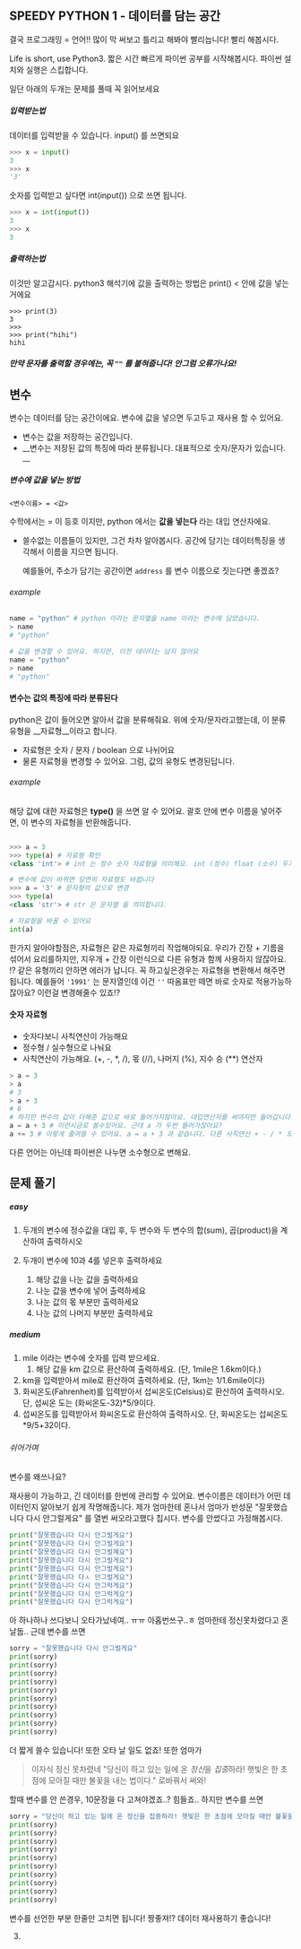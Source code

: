 ## SPEEDY PYTHON 1 - 데이터를 담는 공간 

결국 프로그래밍 = 언어!! 많이 막 써보고 틀리고 해봐야 빨리늡니다! 빨리 해봅시다. 

Life is short, use Python3. 짧은 시간 빠르게 파이썬 공부를 시작해봅시다. 파이썬 설치와 실행은 스킵합니다.



일단 아래의 두개는 문제를 풀때 꼭 읽어보세요 

##### 입력받는법

데이터를 입력받을 수 있습니다. input() 를 쓰면되요

```python
>>> x = input()
3
>>> x
'3'
```

숫자를 입력받고 싶다면 int(input()) 으로 쓰면 됩니다.

```python
>>> x = int(input())
3
>>> x
3
```



##### 출력하는법

이것만 알고갑시다. python3 해석기에 값을 출력하는 방법은 print() < 안에 값을 넣는거에요

```
>>> print(3)
3
>>> 
>>> print("hihi")
hihi
```

##### 만약 문자를 출력할 경우에는, 꼭 `""` 를 붙혀줍니다! 안그럼 오류가나요! 



## 변수

변수는 데이터를 담는 공간이에요. 변수에 값을 넣으면 두고두고 재사용 할 수 있어요.

- 변수는 값을 저장하는 공간입니다.
- __변수는 저장된 값의 특징에 따라 분류됩니다. 대표적으로 숫자/문자가 있습니다. __

##### 변수에 값을 넣는 방법

`<변수이름> = <값>`

수학에서는 = 이 등호 이지만, python 에서는 __값을 넣는다__ 라는 대입 연산자에요.

- 쓸수없는 이름들이 있지만, 그건 차차 알아봅시다. 공간에 담기는 데이터특징을 생각해서 이름을 지으면 됩니다. 

  예를들어, 주소가 담기는 공간이면 `address` 를 변수 이름으로 짓는다면 좋겠죠?

###### example

```python
name = "python" # python 이라는 문자열을 name 이라는 변수에 담았습니다.
> name
# "python"

# 값을 변경할 수 있어요. 하지만, 이전 데이터는 남지 않아요 
name = "python"
> name 
# "python"
```

#### 변수는 값의 특징에 따라 분류된다

python은 값이 들어오면 알아서 값을 분류해줘요. 위에 숫자/문자라고했는데, 이 분류 유형을 __자료형__이라고 합니다.

- 자료형은 숫자 / 문자 / boolean 으로 나뉘어요 
- 물론 자료형을 변경할 수 있어요. 그럼, 값의 유형도 변경된답니다. 

###### example

해당 값에 대한 자료형은 __type()__ 을 쓰면 알 수 있어요. 괄호 안에 변수 이름을 넣어주면, 이 변수의 자료형을 반환해줍니다.

```python

>>> a = 3
>>> type(a) # 자료형 확인 
<class 'int'> # int 는 정수 숫자 자료형을 의미해요. int (정수) float (소수) 두가지가있어요

# 변수에 값이 바뀌면 당연히 자료형도 바뀝니다
>>> a = '3' # 문자형의 값으로 변경 
>>> type(a) 
<class 'str'> # str 은 문자열 을 의미합니다.

# 자료형을 바꿀 수 있어요 
int(a)
```



한가지 알아야할점은, 자료형은 같은 자료형끼리 작업해야되요. 우리가 간장 + 기름을 섞어서 요리를하지만, 지우개 + 간장 이런식으로 다른 유형과 함께 사용하지 않잖아요. !? 같은 유형끼리 안하면 에러가 납니다. 꼭 하고싶은경우는 자료형을 변환해서 해주면 됩니다. 예를들어 `'1991'`  는 문자열인데 이건 `''` 따옴표만 떼면 바로 숫자로 적용가능하잖아요? 이런걸 변경해줄수 있죠!?

#### 숫자 자료형

- 숫자다보니 사칙연산이 가능해요
- 정수형 / 실수형으로 나눠요
- 사칙연산이 가능해요. (+, -, *, /), 몫 (//), 나머지 (%), 지수 승 (**) 연산자

```python
> a = 3 
> a 
# 3
> a + 3 
# 6
# 하지만 변수의 값이 더해준 값으로 바로 들어가지않아요. 대입연산자를 써야지만 들어갑니다.
a = a + 3 # 이런시긍로 쓸수있어요. 근데 a 가 두번 들어가잖아요?
a += 3 # 이렇게 줄여쓸 수 있어요. a = a + 3 과 같습니다. 다른 사칙연산 + - / * 도 가능해요
```

다른 언어는 아닌데 파이썬은 나누면 소수형으로 변해요. 

## 문제 풀기

##### easy

1. 두개의 변수에 정수값을 대입 후, 두 변수와 두 변수의 합(sum), 곱(product)을 계산하여 출력하시오

1. 두개이 변수에 10과 4를 넣은후 출력하세요
   1. 해당 값을 나눈 값을 출력하세요
   2. 나눈 값을 변수에 넣어 출력하세요
   3. 나눈 값의 몫 부분만 출력하세요
   4. 나눈 값의 나머지 부분만 출력하세요

##### medium 

1. mile 이라는 변수에 숫자를 입력 받으세요. 
   1. 해당 값을 km 값으로 환산하여 출력하세요. (단, 1mile은 1.6km이다.)
2. km을 입력받아서 mile로 환산하여 출력하세요. (단, 1km는 1/1.6mile이다)
3. 화씨온도(Fahrenheit)를 입력받아서 섭씨온도(Celsius)로 환산하여 출력하시오. 단, 섭씨온
   도는 (화씨온도-32)*5/9이다.
4. 섭씨온도를 입력받아서 화씨온도로 환산하여 출력하시오. 단, 화씨온도는 섭씨온도
   *9/5+32이다.



###### 쉬어가며

변수를 왜쓰나요? 

재사용이 가능하고, 긴 데이터를 한번에 관리할 수 있어요. 변수이름은 데이터가 어떤 데이터인지 알아보기 쉽게 작명해줍니다. 제가 엄마한테 혼나서 엄마가 반성문 "잘못했습니다 다시 안그럴게요" 를 열번 써오라고했다 칩시다. 변수를 안썼다고 가정해봅시다. 

```python
print("잘못했습니다 다시 안그럴게요")
print("잘못했습니다 다시 안그럴게요")
print("잘못했습니다 다시 안그럴꼐요")
print("잘못했습니다 다시 안그럴게요")
print("잘못했습니다 다시 안그럴게요")
print("잘못했습니다 다ㅅ 안그럴게요")
print("잘못했습니다 다시 안그럭게요")
print("잘못했습니다 다시 안그럭게요")
print("잘못했습니다 다시 안그럭게요")
```

아 하나하나 쓰다보니 오타가났네여.. ㅠㅠ 아홉번쓰구..ㅎ 엄마한테 정신못차렸다고 혼날둡.. 근데 변수를 쓰면

```python
sorry = "잘못했습니다 다시 안그럴게요"
print(sorry)
print(sorry)
print(sorry)
print(sorry)
print(sorry)
print(sorry)
print(sorry)
print(sorry)
print(sorry)
print(sorry)
```

더 짧게 쓸수 있습니다! 또한 오타 날 일도 없죠! 또한 엄마가 

> 이자식 정신 못차렸네 "당신이 하고 있는 일에 온 *정신*을 *집중*하라! 햇빛은 한 초점에 모아질 때만 불꽃을 내는 법이다." 로바꿔서 써와! 

할때 변수를 안 쓴경우, 10문장을 다 고쳐야겠죠..? 힘들죠.. 하지만 변수를 쓰면 

```python
sorry = "당신이 하고 있는 일에 온 정신을 집중하라! 햇빛은 한 초점에 모아질 때만 불꽃을 내는 법이다."
print(sorry)
print(sorry)
print(sorry)
print(sorry)
print(sorry)
print(sorry)
print(sorry)
print(sorry)
print(sorry)
print(sorry)
```

변수를 선언한 부분 한줄만 고치면 됩니다! 짱좋져!? 데이터 재사용하기 좋습니다!

3. 